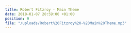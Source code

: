 ```yaml
---
title: Robert Fitzroy - Main Theme
date: 2018-01-07 20:59:00 +01:00
position: 9
file: "/uploads/Robert%20Fitzroy%20-%20Main%20Theme.mp3"
---
```


